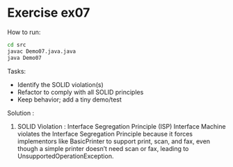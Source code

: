 # Exercise ex07

How to run:
```bash
cd src
javac Demo07.java.java
java Demo07
```

Tasks:
- Identify the SOLID violation(s)
- Refactor to comply with all SOLID principles
- Keep behavior; add a tiny demo/test

Solution : 
1. SOLID Violation : Interface Segregation Principle (ISP)
Interface Machine violates the Interface Segregation Principle because it forces implementors like BasicPrinter to support print, scan, and fax, even though a simple printer doesn’t need scan or fax, leading to UnsupportedOperationException.